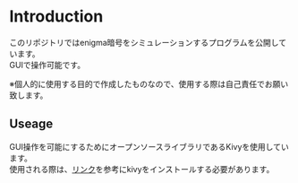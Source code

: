 # Introduction
このリポジトリではenigma暗号をシミュレーションするプログラムを公開しています。  
GUIで操作可能です。  

※個人的に使用する目的で作成したものなので、使用する際は自己責任でお願い致します。



## Useage
GUI操作を可能にするためにオープンソースライブラリであるKivyを使用しています。  
使用される際は、[リンク](https://kivy.org/doc/stable/gettingstarted/installation.html)を参考にkivyをインストールする必要があります。
